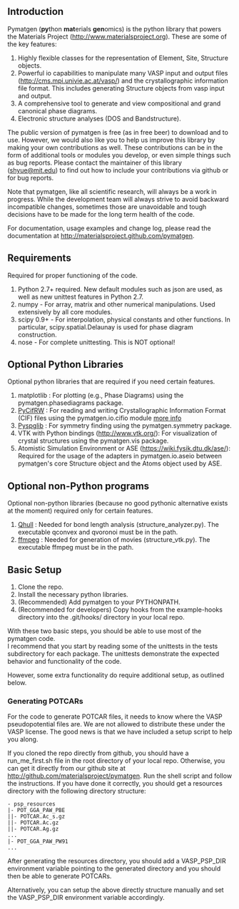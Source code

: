## Introduction ##

Pymatgen (**py**thon **mat**erials **gen**omics) is the python library that powers 
the Materials Project (http://www.materialsproject.org). These are some of the 
key features:

1. Highly flexible classes for the representation of Element, Site, Structure 
   objects.
2. Powerful io capabilities to manipulate many VASP input and output files 
   (http://cms.mpi.univie.ac.at/vasp/) and the crystallographic information 
   file format.  This includes generating Structure objects from vasp input and 
   output.
3. A comprehensive tool to generate and view compositional and grand canonical 
   phase diagrams.
4. Electronic structure analyses (DOS and Bandstructure).

The public version of pymatgen is free (as in free beer) to download and to use. 
However, we would also like you to help us improve this library by making your 
own contributions as well.  These contributions can be in the form of additional 
tools or modules you develop, or even simple things such as bug reports.  Please 
contact the maintainer of this library (shyue@mit.edu) to find out how to include 
your contributions via github or for bug reports.

Note that pymatgen, like all scientific research, will always be a work in
progress. While the development team will always strive to avoid backward 
incompatible changes, sometimes those are unavoidable and tough decisions have 
to be made for the long term health of the code. 

For documentation, usage examples and change log, please read the documentation 
at http://materialsproject.github.com/pymatgen.

## Requirements ##

Required for proper functioning of the code.

1. Python 2.7+ required.  New default modules such as json are used, as well as 
   new unittest features in Python 2.7.
2. numpy - For array, matrix and other numerical manipulations. Used extensively 
   by all core modules.
3. scipy 0.9+ - For interpolation, physical constants and other functions. In 
   particular, scipy.spatial.Delaunay is used for phase diagram construction.
5. nose - For complete unittesting. This is NOT optional!

## Optional Python Libraries ##

Optional python libraries that are required if you need certain features.

1. matplotlib : For plotting (e.g., Phase Diagrams) using the pymatgen.phasediagrams 
   package.
2. [PyCifRW](http://prdownload.berlios.de/pycifrw/PyCifRW-3.3.tar.gz) : For 
   reading and writing Crystallographic Information Format (CIF) files using 
   the pymatgen.io.cifio module [more info](http://pycifrw.berlios.de/)
3. [Pyspglib](http://spglib.sourceforge.net/) : For symmetry finding using the 
   pymatgen.symmetry package.
4. VTK with Python bindings (http://www.vtk.org/): For visualization of crystal 
   structures using the pymatgen.vis package.
5. Atomistic Simulation Environment or ASE (https://wiki.fysik.dtu.dk/ase/): 
   Required for the usage of the adapters in pymatgen.io.aseio between pymatgen's 
   core Structure object and the Atoms object used by ASE. 

## Optional non-Python programs ##

Optional non-python libraries (because no good pythonic alternative exists at 
the moment) required only for certain features.

1. [Qhull](http://www.qhull.org/) : Needed for bond length analysis 
   (structure_analyzer.py).  The executable qconvex and qvoronoi must be in the path.
2. [ffmpeg](http://www.http://ffmpeg.org//) : Needed for generation of movies 
   (structure_vtk.py).  The executable ffmpeg must be in the path.

## Basic Setup ##

1. Clone the repo.
2. Install the necessary python libraries.
3. (Recommended) Add pymatgen to your PYTHONPATH.
4. (Recommended for developers) Copy hooks from the example-hooks directory into 
   the .git/hooks/ directory in your local repo.  

With these two basic steps, you should be able to use most of the pymatgen code.  
I recommend that you start by reading some of the unittests in the tests 
subdirectory for each package.  The unittests demonstrate the expected behavior 
and functionality of the code.

However, some extra functionality do require additional setup, as outlined below.

### Generating POTCARs ###

For the code to generate POTCAR files, it needs to know where the VASP 
pseudopotential files are.  We are not allowed to distribute these under the 
VASP license. The good news is that we have included a setup script to help you 
along.

If you cloned the repo directly from github, you should have a run_me_first.sh 
file in the root directory of your local repo. Otherwise, you can get it directly 
from our github site at http://github.com/materialsproject/pymatgen. Run the 
shell script and follow the instructions. If you have done it correctly, you 
should get a resources directory with the following directory structure:

	- psp_resources
	|- POT_GGA_PAW_PBE
	||- POTCAR.Ac_s.gz
	||- POTCAR.Ac.gz
	||- POTCAR.Ag.gz
	...
	|- POT_GGA_PAW_PW91
	...
   
After generating the resources directory, you should add a VASP_PSP_DIR 
environment variable pointing to the generated directory and you should then be 
able to generate POTCARs.

Alternatively, you can setup the above directly structure manually and set the 
VASP_PSP_DIR environment variable accordingly.

